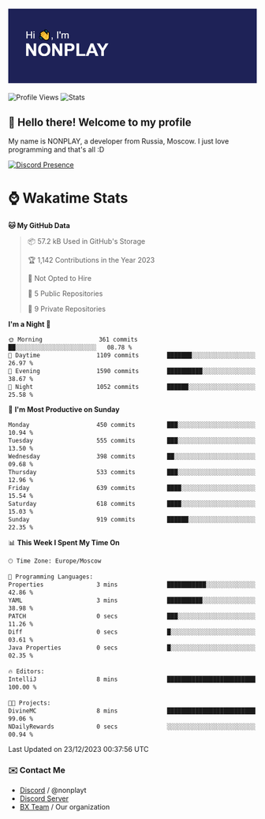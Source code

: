 ![Discord Presence](./header.png)
<br></br>
![Profile Views](https://komarev.com/ghpvc/?username=NONPLAYT&color=blue&style=for-the-badge)
![Stats](https://img.shields.io/badge/0%25-OPTIMIZED-orange?style=for-the-badge)


## :wave: Hello there! Welcome to my profile

My name is NONPLAY, a developer from Russia, Moscow. I just love programming and that's all :D

[![Discord Presence](https://lanyard.cnrad.dev/api/597087584090587177?showDisplayName=true)](https://discord.com/users/597087584090587177) 

# ⌚ Wakatime Stats

<!--START_SECTION:waka-->
**🐱 My GitHub Data** 

> 📦 57.2 kB Used in GitHub's Storage 
 > 
> 🏆 1,142 Contributions in the Year 2023
 > 
> 🚫 Not Opted to Hire
 > 
> 📜 5 Public Repositories 
 > 
> 🔑 9 Private Repositories 
 > 
**I'm a Night 🦉** 

```text
🌞 Morning                361 commits         ██░░░░░░░░░░░░░░░░░░░░░░░   08.78 % 
🌆 Daytime                1109 commits        ███████░░░░░░░░░░░░░░░░░░   26.97 % 
🌃 Evening                1590 commits        ██████████░░░░░░░░░░░░░░░   38.67 % 
🌙 Night                  1052 commits        ██████░░░░░░░░░░░░░░░░░░░   25.58 % 
```
📅 **I'm Most Productive on Sunday** 

```text
Monday                   450 commits         ███░░░░░░░░░░░░░░░░░░░░░░   10.94 % 
Tuesday                  555 commits         ███░░░░░░░░░░░░░░░░░░░░░░   13.50 % 
Wednesday                398 commits         ██░░░░░░░░░░░░░░░░░░░░░░░   09.68 % 
Thursday                 533 commits         ███░░░░░░░░░░░░░░░░░░░░░░   12.96 % 
Friday                   639 commits         ████░░░░░░░░░░░░░░░░░░░░░   15.54 % 
Saturday                 618 commits         ████░░░░░░░░░░░░░░░░░░░░░   15.03 % 
Sunday                   919 commits         ██████░░░░░░░░░░░░░░░░░░░   22.35 % 
```


📊 **This Week I Spent My Time On** 

```text
🕑︎ Time Zone: Europe/Moscow

💬 Programming Languages: 
Properties               3 mins              ███████████░░░░░░░░░░░░░░   42.86 % 
YAML                     3 mins              ██████████░░░░░░░░░░░░░░░   38.98 % 
PATCH                    0 secs              ███░░░░░░░░░░░░░░░░░░░░░░   11.26 % 
Diff                     0 secs              █░░░░░░░░░░░░░░░░░░░░░░░░   03.61 % 
Java Properties          0 secs              █░░░░░░░░░░░░░░░░░░░░░░░░   02.35 % 

🔥 Editors: 
IntelliJ                 8 mins              █████████████████████████   100.00 % 

🐱‍💻 Projects: 
DivineMC                 8 mins              █████████████████████████   99.06 % 
NDailyRewards            0 secs              ░░░░░░░░░░░░░░░░░░░░░░░░░   00.94 % 
```


 Last Updated on 23/12/2023 00:37:56 UTC
<!--END_SECTION:waka-->

### ✉️ Contact Me

- [Discord](https://discord.com/users/597087584090587177) / @nonplayt
- [Discord Server](https://discord.gg/p7cxhw7E2M)
- [BX Team](https://github.com/BX-Team) / Our organization
